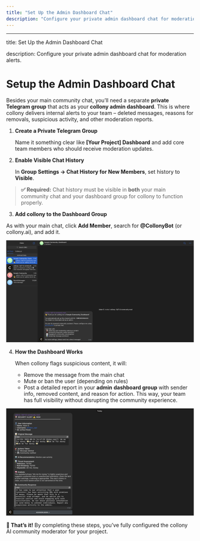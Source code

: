 ```yaml
---
title: "Set Up the Admin Dashboard Chat"
description: "Configure your private admin dashboard chat for moderation alerts."
---
```


---

title: Set Up the Admin Dashboard Chat

description: Configure your private admin dashboard chat for moderation alerts.

# Setup the Admin Dashboard Chat

Besides your main community chat, you’ll need a separate **private Telegram group** that acts as your **collony admin dashboard**. This is where collony delivers internal alerts to your team – deleted messages, reasons for removals, suspicious activity, and other moderation reports.

1. **Create a Private Telegram Group**

   Name it something clear like **[Your Project] Dashboard** and add core team members who should receive moderation updates.
2. **Enable Visible Chat History**

   In **Group Settings → Chat History for New Members**, set history to **Visible**.

> **✅ Required:** Chat history must be visible in **both** your main community chat and your dashboard group for collony to function properly.

3. **Add collony to the Dashboard Group**

As with your main chat, click **Add Member**, search for **@CollonyBot** (or collony.ai), and add it.

![Screenshot 2025 08 22 At 12 08 54 Pn](/public/Screenshot_2025-08-22_at_12.08.54.png)

4. **How the Dashboard Works**

   When collony flags suspicious content, it will:
   - Remove the message from the main chat
   - Mute or ban the user (depending on rules)
   - Post a detailed report in your **admin** **dashboard group** with sender info, removed content, and reason for action. This way, your team has full visibility without disrupting the community experience.

![Screenshot 2025 08 24 At 17 47 53 Pn](/public/Screenshot_2025-08-24_at_17.47.53.png)

**🎉 That’s it\!** By completing these steps, you’ve fully configured the collony AI community moderator for your project.